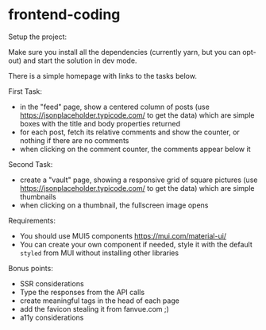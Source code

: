# frontend-coding

Setup the project:

Make sure you install all the dependencies (currently yarn, but you can opt-out) and start the solution in dev mode.

There is a simple homepage with links to the tasks below.

First Task:

- in the "feed" page, show a centered column of posts (use https://jsonplaceholder.typicode.com/ to get the data) which are simple boxes with the title and body properties returned
- for each post, fetch its relative comments and show the counter, or nothing if there are no comments
- when clicking on the comment counter, the comments appear below it

Second Task:

- create a "vault" page, showing a responsive grid of square pictures (use https://jsonplaceholder.typicode.com/ to get the data) which are simple thumbnails
- when clicking on a thumbnail, the fullscreen image opens

Requirements:

- You should use MUI5 components https://mui.com/material-ui/
- You can create your own component if needed, style it with the default `styled` from MUI without installing other libraries

Bonus points:

- SSR considerations
- Type the responses from the API calls
- create meaningful tags in the head of each page
- add the favicon stealing it from fanvue.com ;)
- a11y considerations
